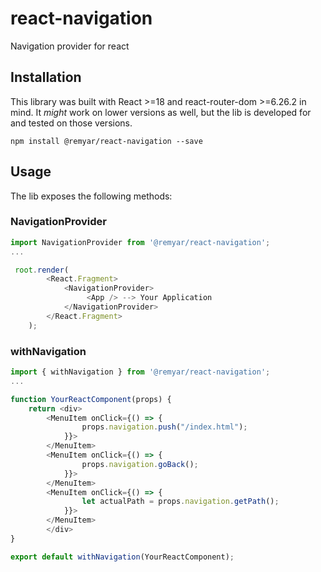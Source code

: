 # react-navigation
Navigation provider for react

## Installation
This library was built with React >=18 and react-router-dom >=6.26.2 in mind. It *might* work on lower versions
as well, but the lib is developed for and tested on those versions.
```
npm install @remyar/react-navigation --save
```

## Usage
The lib exposes the following methods:

### NavigationProvider
```javascript
import NavigationProvider from '@remyar/react-navigation';
...

 root.render(
        <React.Fragment>
            <NavigationProvider>
                 <App /> --> Your Application
            </NavigationProvider>
        </React.Fragment>
    );
``` 

### withNavigation
``` javascript
import { withNavigation } from '@remyar/react-navigation';
...

function YourReactComponent(props) {
    return <div>
        <MenuItem onClick={() => {
                props.navigation.push("/index.html");
            }}>
        </MenuItem>
        <MenuItem onClick={() => {
                props.navigation.goBack();
            }}>
        </MenuItem>
        <MenuItem onClick={() => {
                let actualPath = props.navigation.getPath();
            }}>
        </MenuItem>
        </div>
}

export default withNavigation(YourReactComponent);
``` 